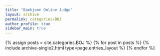 ```yaml
---
title: "Baekjoon Online Judge"
layout: archive
permalink: categories/BOJ
author_profile: true
sidebar_main: true
---
```


{% assign posts = site.categories.BOJ %}
{% for post in posts %} {% include archive-single2.html type=page.entries_layout %} {% endfor %}
